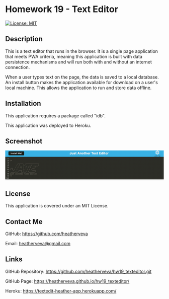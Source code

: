 # Homework 19 - Text Editor

[![License: MIT](https://img.shields.io/badge/License-MIT-yellow.svg)](https://opensource.org/licenses/MIT)

## Description

This is a text editor that runs in the browser. It is a single page application that meets PWA criteria, meaning this application is built with data persistence mechanisms and will run both with and without an internet connection.

When a user types text on the page, the data is saved to a local database. An install button makes the application available for download on a user's local machine. This allows the application to run and store data offline.

## Installation

This application requires a package called "idb".

This application was deployed to Heroku.

## Screenshot

![This is an image of the applications initial state. It's a dark background with JATE at the top.](./client/src/images/JATE.png)

## License

This application is covered under an MIT License.

## Contact Me

GitHub: https://github.com/heatherveva

Email: heatherveva@gmail.com

## Links

GitHub Repository: https://github.com/heatherveva/hw19_texteditor.git

GitHub Page: https://heatherveva.github.io/hw19_texteditor/

Heroku: https://textedit-heather-app.herokuapp.com/
